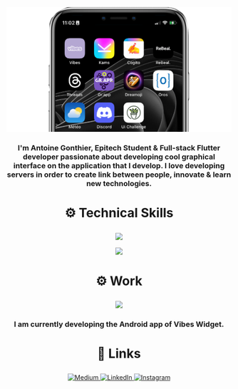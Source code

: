 
<a><img src="./iphone.png"></img></a>

<h3 align="center">I'm Antoine Gonthier, Epitech Student & Full-stack Flutter developer passionate about developing cool graphical interface on the application that I develop. I love developing servers in order to create link between people, innovate & learn new technologies.</h3>

# <p align="center">⚙️ Technical Skills</p>

<p align="center">
  <a>
    <img src="https://skillicons.dev/icons?i=flutter,mongodb,express,firebase,nodejs,js,dart,mysql,ruby,docker" />
  </a>
</p>
<p align="center">
  <a>
    <img src="https://skillicons.dev/icons?i=html,css,swift,gradle,graphql,git,github,supabase,kotlin,perl" />
  </a>
</p>

# <p align="center">⚙️ Work</p>

<p align="center"><a href ="http://vibeswidget.com"><img  height="60" src="https://play-lh.googleusercontent.com/eyJWARbK5Raf9r5C-aaRLSCkAIPwBibz5PvOz9LI56ZsTLEB3HDxo4tn_nmqwVXd5A=w240-h480-rw"></a></p>

<h3 align="center">I am currently developing the Android app of Vibes Widget.</h3>

# <p align="center">🔗 Links</p>

<p align="center">
  <a href="https://medium.com/@zkhwctb">
    <img src="https://img.shields.io/badge/medium-fff?style=for-the-badge&logo=medium&logoColor=black" alt="Medium">
  </a>
  <a href="https://www.linkedin.com/in/antoine-gonthier-029a32242">
    <img src="https://img.shields.io/badge/linkedin-0A66C2?style=for-the-badge&logo=linkedin&logoColor=white" alt="LinkedIn">
  </a>
  <a href="http://instagram.com/antoine.gtier/">
    <img src="https://img.shields.io/badge/instagram-1DA1F2?style=for-the-badge&logo=instagram&logoColor=white" alt="Instagram">
  </a>
</p>

